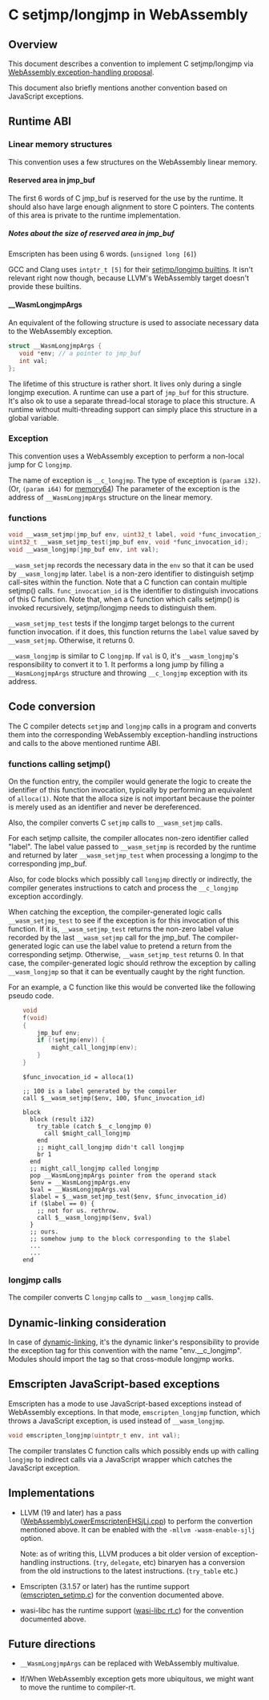 # C setjmp/longjmp in WebAssembly

## Overview

This document describes a convention to implement C setjmp/longjmp via
[WebAssembly exception-handling proposal].

This document also briefly mentions another convention based on JavaScript
exceptions.

[WebAssembly exception-handling proposal]: https://github.com/WebAssembly/exception-handling

## Runtime ABI

### Linear memory structures

This convention uses a few structures on the WebAssembly linear memory.

#### Reserved area in jmp_buf

The first 6 words of C jmp_buf is reserved for the use by the runtime.
It should also have large enough alignment to store C pointers.
The contents of this area is private to the runtime implementation.

##### Notes about the size of reserved area in jmp_buf

Emscripten has been using 6 words. (`unsigned long [6]`)

GCC and Clang uses `intptr_t [5]` for their [setjmp/longjmp builtins].
It isn't relevant right now though, because LLVM's WebAssembly target
doesn't provide these builtins.

[setjmp/longjmp builtins]: https://gcc.gnu.org/onlinedocs/gcc/Nonlocal-Gotos.html

#### __WasmLongjmpArgs

An equivalent of the following structure is used to associate necessary
data to the WebAssembly exception.

```c
struct __WasmLongjmpArgs {
   void *env; // a pointer to jmp_buf
   int val;
};
```

The lifetime of this structure is rather short. It lives only during a
single longjmp execution.
A runtime can use a part of `jmp_buf` for this structure. It's also ok to use
a separate thread-local storage to place this structure. A runtime without
multi-threading support can simply place this structure in a global variable.

### Exception

This convention uses a WebAssembly exception to perform a non-local jump
for C `longjmp`.

The name of exception is `__c_longjmp`.
The type of exception is `(param i32)`. (Or, `(param i64)` for [memory64])
The parameter of the exception is the address of `__WasmLongjmpArgs` structure
on the linear memory.

[memory64]: https://github.com/WebAssembly/memory64

### functions

```c
void __wasm_setjmp(jmp_buf env, uint32_t label, void *func_invocation_id);
uint32_t __wasm_setjmp_test(jmp_buf env, void *func_invocation_id);
void __wasm_longjmp(jmp_buf env, int val);
```

`__wasm_setjmp` records the necessary data in the `env` so that it can be
used by `__wasm_longjmp` later.
`label` is a non-zero identifier to distinguish setjmp call-sites within
the function. Note that a C function can contain multiple setjmp() calls.
`func_invocation_id` is the identifier to distinguish invocations of this
C function. Note that, when a C function which calls setjmp() is invoked
recursively, setjmp/longjmp needs to distinguish them.

`__wasm_setjmp_test` tests if the longjmp target belongs to the current
function invocation. if it does, this function returns the `label` value
saved by `__wasm_setjmp`. Otherwise, it returns 0.

`__wasm_longjmp` is similar to C `longjmp`.
If `val` is 0, it's `__wasm_longjmp`'s responsibility to convert it to 1.
It performs a long jump by filling a `__WasmLongjmpArgs` structure and
throwing `__c_longjmp` exception with its address.

## Code conversion

The C compiler detects `setjmp` and `longjmp` calls in a program and
converts them into the corresponding WebAssembly exception-handling
instructions and calls to the above mentioned runtime ABI.

### functions calling setjmp()

On the function entry, the compiler would generate the logic to create
the identifier of this function invocation, typically by performing an
equivalent of `alloca(1)`. Note that the alloca size is not important
because the pointer is merely used as an identifier and never be dereferenced.

Also, the compiler converts C `setjmp` calls to `__wasm_setjmp` calls.

For each setjmp callsite, the compiler allocates non-zero identifier called
"label". The label value passed to `__wasm_setjmp` is recorded by the
runtime and returned by later `__wasm_setjmp_test` when processing a longjmp
to the corresponding jmp_buf.

Also, for code blocks which possibly call `longjmp` directly or indirectly,
the compiler generates instructions to catch and process the
`__c_longjmp` exception accordingly.

When catching the exception, the compiler-generated logic calls
`__wasm_setjmp_test` to see if the exception is for this invocation
of this function.
If it is, `__wasm_setjmp_test` returns the non-zero label value recorded by
the last `__wasm_setjmp` call for the jmp_buf. The compiler-generated logic
can use the label value to pretend a return from the corresponding setjmp.
Otherwise, `__wasm_setjmp_test` returns 0. In that case, the
compiler-generated logic should rethrow the exception by calling
`__wasm_longjmp` so that it can be eventually caught by the right function.

For an example, a C function like this would be converted like
the following pseudo code.
```c
    void
    f(void)
    {
        jmp_buf env;
        if (!setjmp(env)) {
            might_call_longjmp(env);
        }
    }
```

```wat
    $func_invocation_id = alloca(1)

    ;; 100 is a label generated by the compiler
    call $__wasm_setjmp($env, 100, $func_invocation_id)

    block
      block (result i32)
        try_table (catch $__c_longjmp 0)
          call $might_call_longjmp
        end
        ;; might_call_longjmp didn't call longjmp
        br 1
      end
      ;; might_call_longjmp called longjmp
      pop __WasmLongjmpArgs pointer from the operand stack
      $env = __WasmLongjmpArgs.env
      $val = __WasmLongjmpArgs.val
      $label = $__wasm_setjmp_test($env, $func_invocation_id)
      if ($label == 0) {
        ;; not for us. rethrow.
        call $__wasm_longjmp($env, $val)
      }
      ;; ours.
      ;; somehow jump to the block corresponding to the $label
      ...
      ...
    end
```

### longjmp calls

The compiler converts C `longjmp` calls to `__wasm_longjmp` calls.

## Dynamic-linking consideration

In case of [dynamic-linking], it's the dynamic linker's responsibility
to provide the exception tag for this convention with the name
"env.__c_longjmp". Modules should import the tag so that cross-module
longjmp works.

[dynamic-linking]: DynamicLinking.md

## Emscripten JavaScript-based exceptions

Emscripten has a mode to use JavaScript-based exceptions instead of
WebAssembly exceptions. In that mode, `emscripten_longjmp` function,
which throws a JavaScript exception, is used instead of `__wasm_longjmp`.

```c
void emscripten_longjmp(uintptr_t env, int val);
```

The compiler translates C function calls which possibly ends up with
calling `longjmp` to indirect calls via a JavaScript wrapper which
catches the JavaScript exception.

## Implementations

* LLVM (19 and later) has a pass ([WebAssemblyLowerEmscriptenEHSjLj.cpp])
  to perform the convertion mentioned above.  It can be enabled with the
  `-mllvm -wasm-enable-sjlj` option.

  Note: as of writing this, LLVM produces a bit older version of
  exception-handling instructions. (`try`, `delegate`, etc)
  binaryen has a conversion from the old instructions to the latest
  instructions. (`try_table` etc.)

* Emscripten (3.1.57 or later) has the runtime support ([emscripten_setjmp.c])
  for the convention documented above.

* wasi-libc has the runtime support ([wasi-libc rt.c]) for the convention
  documented above.

[WebAssemblyLowerEmscriptenEHSjLj.cpp]: https://github.com/llvm/llvm-project/blob/70deb7bfe90af91c68454b70683fbe98feaea87d/llvm/lib/Target/WebAssembly/WebAssemblyLowerEmscriptenEHSjLj.cpp

[emscripten_setjmp.c]: https://github.com/emscripten-core/emscripten/blob/7d66497d96cdcffa394ad67d87f7118137edf9ab/system/lib/compiler-rt/emscripten_setjmp.c

[wasi-libc rt.c]: https://github.com/WebAssembly/wasi-libc/blob/d03829489904d38c624f6de9983190f1e5e7c9c5/libc-top-half/musl/src/setjmp/wasm32/rt.c

## Future directions

* `__WasmLongjmpArgs` can be replaced with WebAssembly multivalue.

* If/When WebAssembly exception gets more ubiquitous, we might want to move
  the runtime to compiler-rt.

